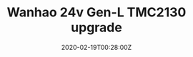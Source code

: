 ---
title: Wanhao 24v Gen-L TMC2130 upgrade
summary: Wahnao i3 controller upgrade		 
tags:
- 3d
- electro
date: "2020-02-19T00:28:00Z"


# Optional external URL for project (replaces project detail page).
external_link: "/build/controller"

image:
  caption: GenL Controller
  focal_point: Smart
---